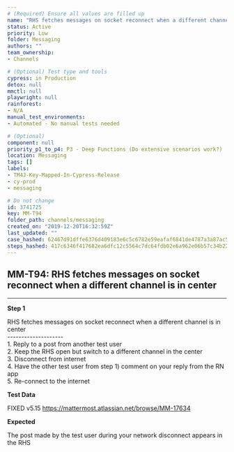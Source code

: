```yaml
---
# (Required) Ensure all values are filled up
name: "RHS fetches messages on socket reconnect when a different channel is in center"
status: Active
priority: Low
folder: Messaging
authors: ""
team_ownership: 
- Channels

# (Optional) Test type and tools
cypress: in Production
detox: null
mmctl: null
playwright: null
rainforest: 
- N/A
manual_test_environments: 
- Automated - No manual tests needed

# (Optional)
component: null
priority_p1_to_p4: P3 - Deep Functions (Do extensive scenarios work?)
location: Messaging
tags: []
labels: 
- TM4J-Key-Mapped-In-Cypress-Release
- cy-prod
- messaging

# Do not change
id: 3741725
key: MM-T94
folder_path: channels/messaging
created_on: "2019-12-20T16:32:59Z"
last_updated: ""
case_hashed: 62467d91dffe6376d409183e6c5c6782e59eafaf6841de4787a3a87ac59ad381f76547f28b39eb0451ebeb99a8c8bb8e
steps_hashed: 417c6346f417682ea6dfc12c5564c7dc64fdb02e6a962e06b57c34b2297611cf69aaed99ba58d8ddfe4659cc1d0eb061
---
```


## MM-T94: RHS fetches messages on socket reconnect when a different channel is in center

---

**Step 1**

RHS fetches messages on socket reconnect when a different channel is in center\
\--------------------\
1\. Reply to a post from another test user\
2\. Keep the RHS open but switch to a different channel in the center\
3\. Disconnect from internet\
4\. Have the other test user from step 1) comment on your reply from the RN app\
5\. Re-connect to the internet

**Test Data**

FIXED v5.15 <https://mattermost.atlassian.net/browse/MM-17634>

**Expected**

The post made by the test user during your network disconnect appears in the RHS
